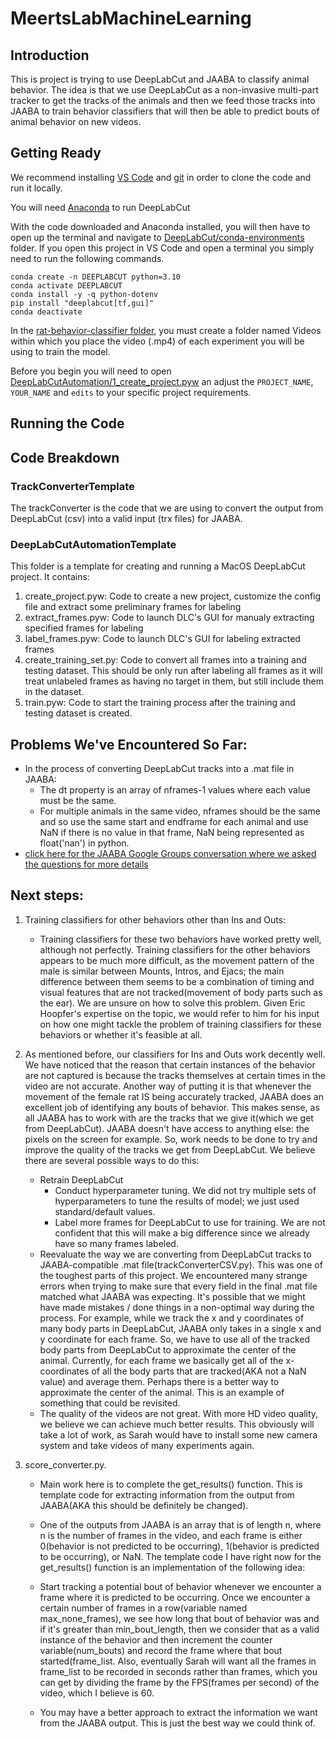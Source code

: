 # MeertsLabMachineLearning

## Introduction
This is project is trying to use DeepLabCut and JAABA to classify animal behavior. The idea is that we use DeepLabCut as a non-invasive multi-part tracker to get the tracks of the animals and then we feed those tracks into JAABA to train behavior classifiers that will then be able to predict bouts of animal behavior on new videos.

## Getting Ready
We recommend installing [VS Code](https://code.visualstudio.com/download) and [git](https://git-scm.com/download) in order to clone the code and run it locally.

You will need [Anaconda](https://www.anaconda.com/download/) to run DeepLabCut

With the code downloaded and Anaconda installed, you will then have to open up the terminal and navigate to [DeepLabCut/conda-environments](./DeepLabCut/conda-environments) folder. If you open this project in VS Code and open a terminal you simply need to run the following commands.


<!--
Is not working at the moment
git submodule update --init             # download the DeepLabCut code
cd DeepLabCut/conda-environments        # navigate to the correct folder
conda env create -f DEEPLABCUT.yaml     # install the DeepLabCut Anaconda environment (dependencies)
-->
```console
conda create -n DEEPLABCUT python=3.10
conda activate DEEPLABCUT
conda install -y -q python-dotenv
pip install "deeplabcut[tf,gui]"
conda deactivate
```

In the [rat-behavior-classifier folder](.), you must create a folder named Videos within which you place the video (.mp4) of each experiment you will be using to train the model.

Before you begin you will need to open [DeepLabCutAutomation/1_create_project.pyw](./DeepLabCutAutomation/1_create_project.pyw) an adjust the ```PROJECT_NAME```, ```YOUR_NAME``` and ```edits``` to your specific project requirements.

## Running the Code


## Code Breakdown
### TrackConverterTemplate
The trackConverter is the code that we are using to convert the output from DeepLabCut (csv) into a valid input (trx files) for JAABA.

### DeepLabCutAutomationTemplate
This folder is a template for creating and running a MacOS DeepLabCut project. It contains:
1. create_project.pyw: Code to create a new project, customize the config file and extract some preliminary frames for labeling
2. extract_frames.pyw: Code to launch DLC's GUI for manualy extracting specified frames for labeling
3. label_frames.pyw: Code to launch DLC's GUI for labeling extracted frames
4. create_training_set.py: Code to convert all frames into a training and testing dataset. This should be only run after labeling all frames as it will treat unlabeled frames as having no target in them, but still include them in the dataset.
5. train.pyw: Code to start the training process after the training and testing dataset is created.

## Problems We've Encountered So Far: 
- In the process of converting DeepLabCut tracks into a .mat file in JAABA:
    - The dt property is an array of nframes-1 values where each value must be the same.
    - For multiple animals in the same video, nframes should be the same and so use the same start and endframe for each animal and use NaN if there is no value in that frame, NaN being represented as float('nan') in python.
- [click here for the JAABA Google Groups conversation where we asked the questions for more details](https://groups.google.com/g/jaaba/c/CV6UHQ43XKg)

## Next steps:
1. Training classifiers for other behaviors other than Ins and Outs:
    - Training classifiers for these two behaviors have worked pretty well, although not perfectly. Training classifiers for the other behaviors appears to be much more difficult, as the movement pattern of the male is similar between Mounts, Intros, and Ejacs; the main difference between them seems to be a combination of timing and visual features that are not tracked(movement of body parts such as the ear). We are unsure on how to solve this problem. Given Eric Hoopfer's expertise on the topic, we would refer to him for his input on how one might tackle the problem of training classifiers for these behaviors or whether it's feasible at all.

2. As mentioned before, our classifiers for Ins and Outs work decently well. We have noticed that the reason that certain instances of the behavior are not captured is because the tracks themselves at certain times in the video are not accurate. Another way of putting it is that whenever the movement of the female rat IS being accurately tracked, JAABA does an excellent job of identifying any bouts of behavior. This makes sense, as all JAABA has to work with are the tracks that we give it(which we get from DeepLabCut). JAABA doesn't have access to anything else: the pixels on the screen for example. So, work needs to be done to try and improve the quality of the tracks we get from DeepLabCut. We believe there are several possible ways to do this:

    - Retrain DeepLabCut 
        - Conduct hyperparameter tuning. We did not try multiple sets of hyperparameters to tune the results of model; we just used standard/default values. 
        - Label more frames for DeepLabCut to use for training. We are not confident that this will make a big difference since we already have so many frames labeled.
    - Reevaluate the way we are converting from DeepLabCut tracks to JAABA-compatible .mat file(trackConverterCSV.py). This was one of the toughest parts of this project. We encountered many strange errors when trying to make sure that every field in the final .mat file matched what JAABA was expecting. It's possible that we might have made mistakes / done things in a non-optimal way during the process. 
        For example, while we track the x and y coordinates of many body parts in DeepLabCut, JAABA only takes in a single x and y coordinate for each frame. So, we have to use all of the tracked body parts from DeepLabCut to approximate the center of the animal. Currently, for each frame we basically get all of the x-coordinates of all the body parts that are tracked(AKA not a NaN value) and average them. Perhaps there is a better way to approximate the center of the animal. This is an example of something that could be revisited.
    - The quality of the videos are not great. With more HD video quality, we believe we can achieve much better results. This obviously will take a lot of work, as Sarah would have to install some new camera system and take videos of many experiments again.

3. score_converter.py. 
    - Main work here is to complete the get_results() function. This is template code for extracting information from the output from JAABA(AKA this should be definitely be changed).

     - One of the outputs from JAABA is an array that is of length n, where n is the number of frames in the video, and each frame is either 0(behavior is not predicted to be occurring), 1(behavior is predicted to be occurring), or NaN. The template code I have right now for the get_results() function is an implementation of the following idea:

    - Start tracking a potential bout of behavior whenever we encounter a frame where it is predicted to be occurring. Once we encounter a certain number of frames in a row(variable named max_none_frames), we see how long that bout of behavior was and if it's greater than min_bout_length, then we consider that as a valid instance of the behavior and then increment the counter variable(num_bouts) and record the frame where that bout started(frame_list. Also, eventually Sarah will want all the frames in frame_list to be recorded in seconds rather than frames, which you can get by dividing the frame by the FPS(frames per second) of the video, which I believe is 60.

    - You may have a better approach to extract the information we want from the JAABA output. This is just the best way we could think of.


